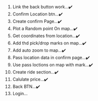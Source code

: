 1. Link the back button work...✔️
2. Confirm Location btn...✔️
3. Create confirm Page...✔️
4. Plot a Random point On map...✔️
5. Get coordinates from location...✔️
6. Add thd pick/drop marks on map...✔️
7. Add auto zoom to map...✔️
8. Pass location data in confirm page...✔️
9. Use pass loctions on map with mark...✔️
10. Create ride section...✔️
11. Calulate price...✔️
12. Back BTN...✔️
13. Login...
